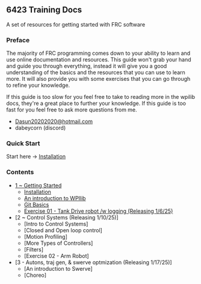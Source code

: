 ## 6423 Training Docs
A set of resources for getting started with FRC software

### Preface
The majority of FRC programming comes down to your ability to learn and use online documentation and resources. This guide won't grab your hand and guide you through everything, instead it will give you a good understanding of the basics and the resources that you can use to learn more. It will also provide you with some exercises that you can go through to refine your knowledge. 

If this guide is too slow for you feel free to take to reading more in the wpilib docs, they're a great place to further your knowledge.
If this guide is too fast for you feel free to ask more questions from me.
* Dasun20202020@hotmail.com
* dabeycorn (discord)

### Quick Start
Start here -> [Installation](./Docs/section1/Installation.md)

### Contents
* [1 ~ Getting Started](./Docs/section1/index.md)
  * [Installation](./Docs/section1/Installation.md)
  * [An introduction to WPIlib](./Docs/section1/wpilibIntro.md)
  * [Git Basics](./Docs/section1/gitIntroduction.md)
  * [Exercise 01 - Tank Drive robot /w logging (Releasing 1/6/25)]()
* [2 ~ Control Systems (Releasing 1/10/25)]
  * [Intro to Control Systems]
  * [Closed and Open loop control]
  * [Motion Profiling]
  * [More Types of Controllers]
  * [Filters]
  * [Exercise 02 - Arm Robot]
* [3 - Autons, traj gen, & swerve optmization (Releasing 1/17/25)]
  * [An introduction to Swerve]
  * [Choreo]
